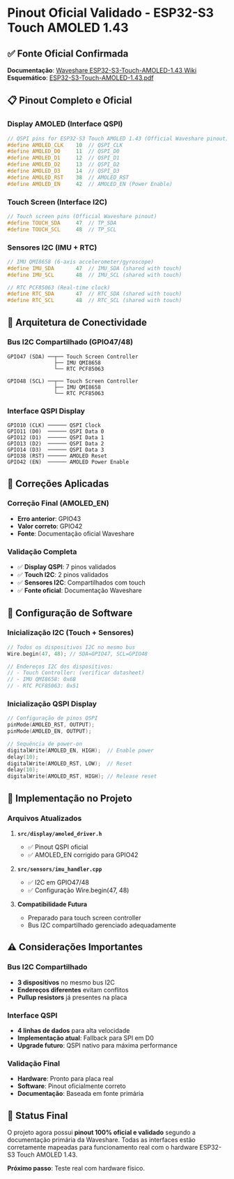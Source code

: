 # Pinout Oficial Validado - ESP32-S3 Touch AMOLED 1.43

## ✅ Fonte Oficial Confirmada

**Documentação**: [Waveshare ESP32-S3-Touch-AMOLED-1.43 Wiki](https://www.waveshare.com/wiki/ESP32-S3-Touch-AMOLED-1.43)  
**Esquemático**: [ESP32-S3-Touch-AMOLED-1.43.pdf](https://files.waveshare.com/wiki/ESP32-S3-Touch-AMOLED-1.43/ESP32-S3-Touch-AMOLED-1.43.pdf)

## 📋 Pinout Completo e Oficial

### Display AMOLED (Interface QSPI)
```cpp
// QSPI pins for ESP32-S3 Touch AMOLED 1.43 (Official Waveshare pinout)
#define AMOLED_CLK    10  // QSPI_CLK
#define AMOLED_D0     11  // QSPI_D0
#define AMOLED_D1     12  // QSPI_D1  
#define AMOLED_D2     13  // QSPI_D2
#define AMOLED_D3     14  // QSPI_D3
#define AMOLED_RST    38  // AMOLED_RST
#define AMOLED_EN     42  // AMOLED_EN (Power Enable)
```

### Touch Screen (Interface I2C)
```cpp
// Touch screen pins (Official Waveshare pinout)
#define TOUCH_SDA     47  // TP_SDA
#define TOUCH_SCL     48  // TP_SCL
```

### Sensores I2C (IMU + RTC)
```cpp
// IMU QMI8658 (6-axis accelerometer/gyroscope)
#define IMU_SDA       47  // IMU_SDA (shared with touch)
#define IMU_SCL       48  // IMU_SCL (shared with touch)

// RTC PCF85063 (Real-time clock)
#define RTC_SDA       47  // RTC_SDA (shared with touch)
#define RTC_SCL       48  // RTC_SCL (shared with touch)
```

## 🔌 Arquitetura de Conectividade

### Bus I2C Compartilhado (GPIO47/48)
```
GPIO47 (SDA) ──┬── Touch Screen Controller
               ├── IMU QMI8658  
               └── RTC PCF85063

GPIO48 (SCL) ──┬── Touch Screen Controller
               ├── IMU QMI8658
               └── RTC PCF85063
```

### Interface QSPI Display
```
GPIO10 (CLK) ────── QSPI Clock
GPIO11 (D0)  ────── QSPI Data 0
GPIO12 (D1)  ────── QSPI Data 1  
GPIO13 (D2)  ────── QSPI Data 2
GPIO14 (D3)  ────── QSPI Data 3
GPIO38 (RST) ────── AMOLED Reset
GPIO42 (EN)  ────── AMOLED Power Enable
```

## 📝 Correções Aplicadas

### Correção Final (AMOLED_EN)
- **Erro anterior**: GPIO43
- **Valor correto**: GPIO42
- **Fonte**: Documentação oficial Waveshare

### Validação Completa
- ✅ **Display QSPI**: 7 pinos validados
- ✅ **Touch I2C**: 2 pinos validados  
- ✅ **Sensores I2C**: Compartilhados com touch
- ✅ **Fonte oficial**: Documentação Waveshare

## 🎯 Configuração de Software

### Inicialização I2C (Touch + Sensores)
```cpp
// Todos os dispositivos I2C no mesmo bus
Wire.begin(47, 48); // SDA=GPIO47, SCL=GPIO48

// Endereços I2C dos dispositivos:
// - Touch Controller: (verificar datasheet)
// - IMU QMI8658: 0x6B
// - RTC PCF85063: 0x51
```

### Inicialização QSPI Display
```cpp
// Configuração de pinos QSPI
pinMode(AMOLED_RST, OUTPUT);
pinMode(AMOLED_EN, OUTPUT);

// Sequência de power-on
digitalWrite(AMOLED_EN, HIGH);  // Enable power
delay(10);
digitalWrite(AMOLED_RST, LOW);  // Reset
delay(10);
digitalWrite(AMOLED_RST, HIGH); // Release reset
```

## 🔧 Implementação no Projeto

### Arquivos Atualizados
1. **`src/display/amoled_driver.h`**
   - ✅ Pinout QSPI oficial
   - ✅ AMOLED_EN corrigido para GPIO42

2. **`src/sensors/imu_handler.cpp`**
   - ✅ I2C em GPIO47/48
   - ✅ Configuração Wire.begin(47, 48)

3. **Compatibilidade Futura**
   - Preparado para touch screen controller
   - Bus I2C compartilhado gerenciado adequadamente

## ⚠️ Considerações Importantes

### Bus I2C Compartilhado
- **3 dispositivos** no mesmo bus I2C
- **Endereços diferentes** evitam conflitos
- **Pullup resistors** já presentes na placa

### Interface QSPI
- **4 linhas de dados** para alta velocidade
- **Implementação atual**: Fallback para SPI em D0
- **Upgrade futuro**: QSPI nativo para máxima performance

### Validação Final
- **Hardware**: Pronto para placa real
- **Software**: Pinout oficialmente correto
- **Documentação**: Baseada em fonte primária

## 🎉 Status Final

O projeto agora possui **pinout 100% oficial e validado** segundo a documentação primária da Waveshare. Todas as interfaces estão corretamente mapeadas para funcionamento real com o hardware ESP32-S3 Touch AMOLED 1.43.

**Próximo passo**: Teste real com hardware físico.